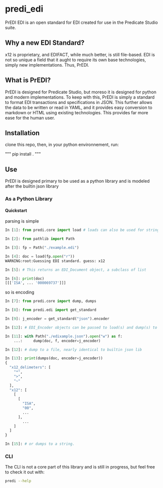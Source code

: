# predi_edi

PrEDI EDI is an open standard for EDI created for use in the Predicate Studio suite.

## Why a new EDI Standard?

x12 is proprietary, and EDIFACT, while much better, is still file-based. EDI is not so unique a field that it aught to require its own base technologies, simply new implementations. Thus, PrEDI.

## What is PrEDI?

PrEDI is designed for Predicate Studio, but moreso it is designed for python and modern implementations. To keep with this, PrEDI is simply a standard to format EDI transactions and specifications in JSON. This further allows the data to be written or read in YAML, and it provides easy conversion to markdown or HTML using existing technologies. This provides far more ease for the human user.

## Installation

clone this repo, then, in your python environnement, run:

"""
pip install .
"""

## Use

PrEDI is designed primary to be used as a python library and is modeled after the builtin json library

### As a Python Library

#### Quickstart

parsing is simple

```python
In [1]: from predi.core import load # loads can also be used for strings

In [2]: from pathlib import Path

In [3]: fp = Path("./example.edi")

In [4]: doc = load(fp.open("r"))
WARNING:root:Guessing EDI standard. guess: x12

In [5]: # This returns an EDI_Document object, a subclass of list

In [6]: print(doc)
[[['ISA', ... '000069737']]]
```

so is encoding

```python
In [7]: from predi.core import dump, dumps

In [8]: from predi.edi import get_standard

In [9]: j_encoder = get_standard("json").encoder

In [12]: # EDI_Encoder objects can be passed to load(s) and dump(s) to ensure accurate encoding and decoding

In [11]: with Path("./edixample.json").open("w") as f:
    ...:     dump(doc, f, encoder=j_encoder)

In [12]: # dump to a file, nearly identical to builtin json lib

In [13]: print(dumps(doc, encoder=j_encoder))
{
  "x12_delimeters": [
    "*",
    ">",
    "~"
  ],
  "x12": [
    [
      [
        "ISA",
        "00",
        ...
      ],
        ...
    ]
  ]
}

In [15]: # or dumps to a string.
```

### CLI

The CLI is not a core part of this library and is still in progress, but feel free to check it out with:

```bash
predi --help
```
